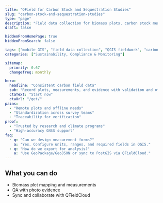 ```yaml
---
title: "QField for Carbon Stock and Sequestration Studies"
slug: "carbon-stock-and-sequestration-studies"
type: "page"
description: "Field data collection for biomass plots, carbon stock measurements, and sequestration monitoring."
draft: false

hiddenFromHomePage: true
hiddenFromSearch: false

tags: ["mobile GIS", "field data collection", "QGIS fieldwork", "carbon stock", "biomass", "sequestration"]
categories: ["Sustainability, Compliance & Monitoring"]

sitemap:
  priority: 0.67
  changefreq: monthly

hero:
  headline: "Consistent carbon field data"
  sub: "Record plots, measurements, and evidence with validation and offline support."
  ctaText: "Start now"
  ctaUrl: "/get/"
pains:
  - "Remote plots and offline needs"
  - "Standardization across survey teams"
  - "Traceability for verification"
proof:
  - "Trusted by research and climate programs"
  - "High-accuracy GNSS support"
faq:
  - q: "Can we design measurement forms?"
    a: "Yes. Configure units, ranges, and required fields in QGIS."
  - q: "How do we export for analysis?"
    a: "Use GeoPackage/GeoJSON or sync to PostGIS via QFieldCloud."
---
```


## What you can do
- Biomass plot mapping and measurements  
- QA with photo evidence  
- Sync and collaborate with QFieldCloud
